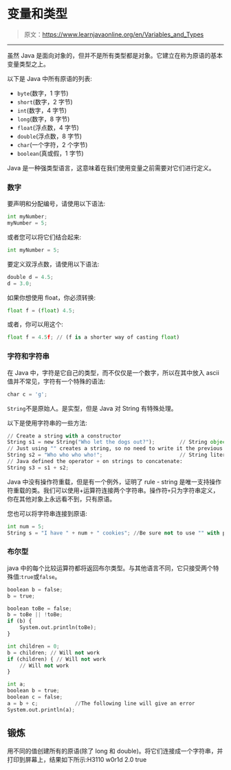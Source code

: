 # 变量和类型

> 原文：<https://www.learnjavaonline.org/en/Variables_and_Types>

* * *

虽然 Java 是面向对象的，但并不是所有类型都是对象。它建立在称为原语的基本变量类型之上。

以下是 Java 中所有原语的列表:

*   `byte`(数字，1 字节)
*   `short`(数字，2 字节)
*   `int`(数字，4 字节)
*   `long`(数字，8 字节)
*   `float`(浮点数，4 字节)
*   `double`(浮点数，8 字节)
*   `char`(一个字符，2 个字节)
*   `boolean`(真或假，1 字节)

Java 是一种强类型语言，这意味着在我们使用变量之前需要对它们进行定义。

### 数字

要声明和分配编号，请使用以下语法:

```py
int myNumber;
myNumber = 5; 
```

或者您可以将它们结合起来:

```py
int myNumber = 5; 
```

要定义双浮点数，请使用以下语法:

```py
double d = 4.5;
d = 3.0; 
```

如果你想使用 float，你必须转换:

```py
float f = (float) 4.5; 
```

或者，你可以用这个:

```py
float f = 4.5f; // (f is a shorter way of casting float) 
```

### 字符和字符串

在 Java 中，字符是它自己的类型，而不仅仅是一个数字，所以在其中放入 ascii 值并不常见，字符有一个特殊的语法:

```py
char c = 'g'; 
```

`String`不是原始人。是实型，但是 Java 对 String 有特殊处理。

以下是使用字符串的一些方法:

```py
// Create a string with a constructor
String s1 = new String("Who let the dogs out?");        // String object stored in heap memory
// Just using "" creates a string, so no need to write it the previous way.
String s2 = "Who who who who!";                         // String literal stored in String pool
// Java defined the operator + on strings to concatenate:
String s3 = s1 + s2; 
```

Java 中没有操作符重载，但是有一个例外，证明了 rule - string 是唯一支持操作符重载的类。我们可以使用+运算符连接两个字符串。操作符`+`只为字符串定义，你在其他对象上永远看不到，只有原语。

您也可以将字符串连接到原语:

```py
int num = 5;
String s = "I have " + num + " cookies"; //Be sure not to use "" with primitives. 
```

### 布尔型

java 中的每个比较运算符都将返回布尔类型。与其他语言不同，它只接受两个特殊值:`true`或`false`。

```py
boolean b = false;
b = true;

boolean toBe = false;
b = toBe || !toBe;
if (b) {
    System.out.println(toBe);
}

int children = 0;
b = children; // Will not work
if (children) { // Will not work
    // Will not work
}

int a;
boolean b = true; 
boolean c = false; 
a = b + c;            //The following line will give an error
System.out.println(a); 
```

## 锻炼

用不同的值创建所有的原语(除了 long 和 double)。将它们连接成一个字符串，并打印到屏幕上，结果如下所示:H3110 w0r1d 2.0 true